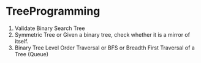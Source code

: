 # TreeProgramming
1. Validate Binary Search Tree
2. Symmetric Tree or Given a binary tree, check whether it is a mirror of itself.
3. Binary Tree Level Order Traversal or BFS or Breadth First Traversal  of a Tree (Queue)
